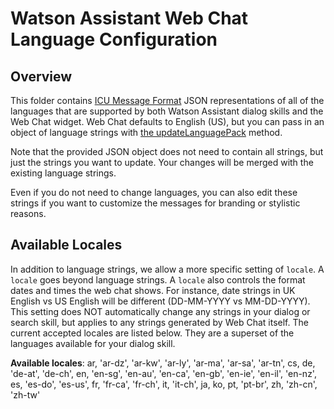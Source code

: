 # Watson Assistant Web Chat Language Configuration

## Overview

This folder contains [ICU Message Format](http://userguide.icu-project.org/formatparse/messages) JSON representations of all of the languages that are supported by both Watson Assistant dialog skills and the Web Chat widget. Web Chat defaults to English (US), but you can pass in an object of language strings with
[the updateLanguagePack](../public#instanceupdatelanguagepack) method.

Note that the provided JSON object does not need to contain all strings, but just the strings you want to update. Your changes will be merged with the existing language strings.

Even if you do not need to change languages, you can also edit these strings if you want to customize the messages for branding or stylistic reasons.

## Available Locales

In addition to language strings, we allow a more specific setting of `locale`. A `locale` goes beyond language strings.
A `locale` also controls the format dates and times the web chat shows. For instance, date strings in UK English vs US English will be different (DD-MM-YYYY vs MM-DD-YYYY). This setting does NOT automatically change any strings in your dialog or search skill, but
applies to any strings generated by Web Chat itself. The current accepted locales are listed below. They are a superset
of the languages available for your dialog skill.

 **Available locales**: ar, 'ar-dz', 'ar-kw', 'ar-ly', 'ar-ma', 'ar-sa', 'ar-tn', cs, de, 'de-at', 'de-ch', en, 'en-sg', 'en-au', 'en-ca', 'en-gb', 'en-ie', 'en-il', 'en-nz', es, 'es-do', 'es-us', fr, 'fr-ca', 'fr-ch', it, 'it-ch', ja, ko, pt, 'pt-br', zh, 'zh-cn', 'zh-tw'
